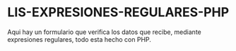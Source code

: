 # LIS-EXPRESIONES-REGULARES-PHP
Aqui hay un formulario que verifica los datos que recibe, mediante expresiones regulares, todo esta hecho con PHP.
